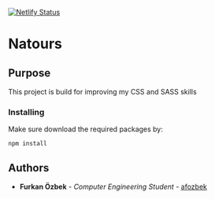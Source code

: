 [![Netlify Status](https://api.netlify.com/api/v1/badges/d48736a0-8b41-4023-96f3-925078a0dbc8/deploy-status)](https://app.netlify.com/sites/afozbek-natours/deploys)

# Natours

## Purpose

This project is build for improving my CSS and SASS skills

### Installing

Make sure download the required packages by:

`npm install`

## Authors

* **Furkan Özbek** - *Computer Engineering Student* - [afozbek](https://github.com/afozbek)

